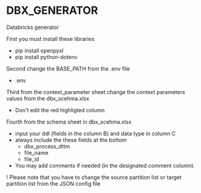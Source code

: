 # DBX_GENERATOR
Databricks generator


First you must install these libraries
- pip install openpyxl
- pip install python-dotenv


Second change the BASE_PATH from the .env file
 - .env

Third from the context_parameter sheet change the context parameters values from the dbx_scehma.xlsx
 - Don't edit the red highligted column

Fourth from the schema sheet in dbx_scehma.xlsx
 - input your ddl (fields in the column B) and data type in column C
 - always include the these fields at the bottom
   - dbx_process_dttm
   - file_name
   - file_id
 - You may add comments if needed (in the designated comment column).



! Please note that you have to change the source partition list or target partition list from the JSON config file
